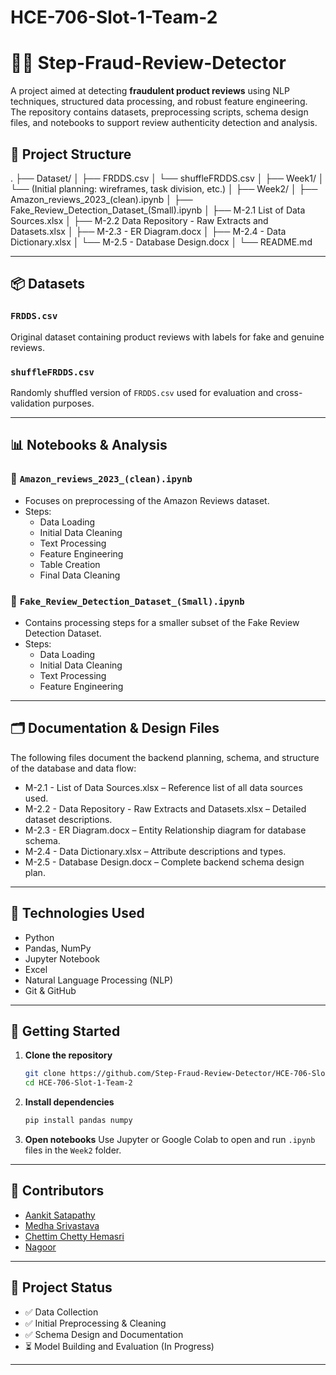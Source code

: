 # HCE-706-Slot-1-Team-2
# 🕵️‍♀️ Step-Fraud-Review-Detector

A project aimed at detecting **fraudulent product reviews** using NLP techniques, structured data processing, and robust feature engineering. The repository contains datasets, preprocessing scripts, schema design files, and notebooks to support review authenticity detection and analysis.


## 📂 Project Structure

.
├── Dataset/
│   ├── FRDDS.csv
│   └── shuffleFRDDS.csv
│
├── Week1/
│   └── (Initial planning: wireframes, task division, etc.)
│
├── Week2/
│   ├── Amazon_reviews_2023_(clean).ipynb
│   ├── Fake_Review_Detection_Dataset_(Small).ipynb
│   ├── M-2.1 List of Data Sources.xlsx
│   ├── M-2.2 Data Repository - Raw Extracts and Datasets.xlsx
│   ├── M-2.3 - ER Diagram.docx
│   ├── M-2.4 - Data Dictionary.xlsx
│   └── M-2.5 - Database Design.docx
│
└── README.md

---

## 📦 Datasets

### `FRDDS.csv`
Original dataset containing product reviews with labels for fake and genuine reviews.

### `shuffleFRDDS.csv`
Randomly shuffled version of `FRDDS.csv` used for evaluation and cross-validation purposes.

---

## 📊 Notebooks & Analysis

### 🔹 `Amazon_reviews_2023_(clean).ipynb`
- Focuses on preprocessing of the Amazon Reviews dataset.
- Steps:
  - Data Loading
  - Initial Data Cleaning
  - Text Processing
  - Feature Engineering
  - Table Creation
  - Final Data Cleaning

### 🔹 `Fake_Review_Detection_Dataset_(Small).ipynb`
- Contains processing steps for a smaller subset of the Fake Review Detection Dataset.
- Steps:
  - Data Loading
  - Initial Data Cleaning
  - Text Processing
  - Feature Engineering

---

## 🗂️ Documentation & Design Files

The following files document the backend planning, schema, and structure of the database and data flow:

- M-2.1 - List of Data Sources.xlsx – Reference list of all data sources used.
- M-2.2 - Data Repository - Raw Extracts and Datasets.xlsx – Detailed dataset descriptions.
- M-2.3 - ER Diagram.docx – Entity Relationship diagram for database schema.
- M-2.4 - Data Dictionary.xlsx – Attribute descriptions and types.
- M-2.5 - Database Design.docx – Complete backend schema design plan.

---

## 🧰 Technologies Used

- Python
- Pandas, NumPy
- Jupyter Notebook
- Excel
- Natural Language Processing (NLP)
- Git & GitHub

---

## 🚀 Getting Started

1. **Clone the repository**
   ```bash
   git clone https://github.com/Step-Fraud-Review-Detector/HCE-706-Slot-1-Team-2.git
   cd HCE-706-Slot-1-Team-2
   ```

2. **Install dependencies**
   ```bash
   pip install pandas numpy
   ```

3. **Open notebooks**
   Use Jupyter or Google Colab to open and run `.ipynb` files in the `Week2` folder.

---

## 👥 Contributors

- [Aankit Satapathy](https://github.com/aankitsatapathy)
- [Medha Srivastava](https://github.com/khushicbilko)
- [Chettim Chetty Hemasri](https://github.com/HEMASRI2175)
- [Nagoor](https://github.com/nagoor107)

---

## 📌 Project Status

- ✅ Data Collection
- ✅ Initial Preprocessing & Cleaning
- ✅ Schema Design and Documentation
- ⏳ Model Building and Evaluation (In Progress)

---
